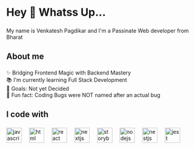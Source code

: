 <h1 align="left">Hey 👋 Whatss Up...</h1>

###

<p align="left">My name is Venkatesh Pagdikar and I'm a Passinate Web developer from Bharat</p>

###

<h2 align="left">About me</h2>

###

<p align="left">✨ Bridging Frontend Magic with Backend Mastery<br>📚 I'm currently learning Full Stack Development<br>🎯 Goals: Not yet Decided<br>🎲 Fun fact: Coding Bugs were NOT named after an actual bug</p>

###

<h2 align="left">I code with</h2>

###

<div align="left">
  <img src="https://cdn.jsdelivr.net/gh/devicons/devicon/icons/javascript/javascript-original.svg" height="40" alt="javascript logo"  />
  <img width="12" />
  <img src="[https://cdn.jsdelivr.net/gh/devicons/devicon/icons/html/html-original.svg](https://www.svgrepo.com/show/303229/microsoft-sql-server-logo.svg)" height="40" alt="html logo"  />
  <img width="12" />
  <img src="https://cdn.jsdelivr.net/gh/devicons/devicon/icons/react/react-original.svg" height="40" alt="react logo"  />
  <img width="12" />
  <img src="https://cdn.jsdelivr.net/gh/devicons/devicon/icons/nextjs/nextjs-original.svg" height="40" alt="nextjs logo"  />
  <img width="12" />
  <img src="https://cdn.jsdelivr.net/gh/devicons/devicon/icons/storybook/storybook-original.svg" height="40" alt="storybook logo"  />
  <img width="12" />
  <img src="https://cdn.jsdelivr.net/gh/devicons/devicon/icons/nodejs/nodejs-original.svg" height="40" alt="nodejs logo"  />
  <img width="12" />
  <img src="https://cdn.jsdelivr.net/gh/devicons/devicon/icons/nestjs/nestjs-plain.svg" height="40" alt="nestjs logo"  />
  <img width="12" />
  <img src="https://cdn.jsdelivr.net/gh/devicons/devicon/icons/jest/jest-plain.svg" height="40" alt="jest logo"  />
</div>

###
